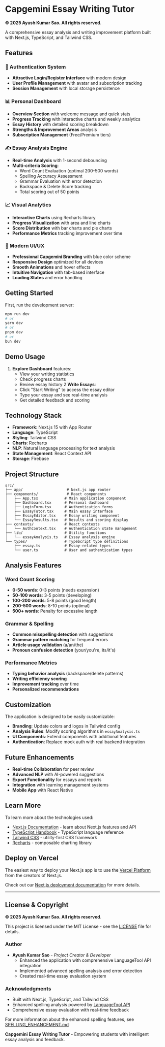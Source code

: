 # Capgemini Essay Writing Tutor

**© 2025 Ayush Kumar Sao. All rights reserved.**

A comprehensive essay analysis and writing improvement platform built with Next.js, TypeScript, and Tailwind CSS.

## Features

### 🔐 Authentication System
- **Attractive Login/Register Interface** with modern design
- **User Profile Management** with avatar and subscription tracking
- **Session Management** with local storage persistence


### 📊 Personal Dashboard
- **Overview Section** with welcome message and quick stats
- **Progress Tracking** with interactive charts and weekly analytics
- **Essay History** with detailed scoring breakdown
- **Strengths & Improvement Areas** analysis
- **Subscription Management** (Free/Premium tiers)

### ✍️ Essay Analysis Engine
- **Real-time Analysis** with 1-second debouncing
- **Multi-criteria Scoring**:
  - Word Count Evaluation (optimal 200-500 words)
  - Spelling Accuracy Assessment
  - Grammar Evaluation with error detection
  - Backspace & Delete Score tracking
  - Total scoring out of 50 points

### 📈 Visual Analytics
- **Interactive Charts** using Recharts library
- **Progress Visualization** with area and line charts
- **Score Distribution** with bar charts and pie charts
- **Performance Metrics** tracking improvement over time

### 🎨 Modern UI/UX
- **Professional Capgemini Branding** with blue color scheme
- **Responsive Design** optimized for all devices
- **Smooth Animations** and hover effects
- **Intuitive Navigation** with tab-based interface
- **Loading States** and error handling

## Getting Started

First, run the development server:

```bash
npm run dev
# or
yarn dev
# or
pnpm dev
# or
bun dev
```

## Demo Usage


1. **Explore Dashboard** features:
   - View your writing statistics
   - Check progress charts
   - Review essay history
2  **Write Essays**:
   - Click "Start Writing" to access the essay editor
   - Type your essay and see real-time analysis
   - Get detailed feedback and scoring

## Technology Stack

- **Framework**: Next.js 15 with App Router
- **Language**: TypeScript
- **Styling**: Tailwind CSS
- **Charts**: Recharts
- **NLP**: Natural language processing for text analysis
- **State Management**: React Context API
- **Storage**: Firebase

## Project Structure

```
src/
├── app/                    # Next.js app router
├── components/             # React components
│   ├── App.tsx            # Main application component
│   ├── Dashboard.tsx      # Personal dashboard
│   ├── LoginForm.tsx      # Authentication forms
│   ├── EssayTutor.tsx     # Main essay interface
│   ├── EssayEditor.tsx    # Essay writing component
│   └── EssayResults.tsx   # Results and scoring display
├── contexts/              # React contexts
│   └── AuthContext.tsx    # Authentication state management
├── lib/                   # Utility functions
│   └── essayAnalysis.ts   # Essay analysis engine
└── types/                 # TypeScript type definitions
    ├── essay.ts           # Essay-related types
    └── user.ts            # User and authentication types
```

## Analysis Features

### Word Count Scoring
- **0-50 words**: 0-3 points (needs expansion)
- **50-100 words**: 3-5 points (developing)
- **100-200 words**: 5-8 points (good length)
- **200-500 words**: 8-10 points (optimal)
- **500+ words**: Penalty for excessive length

### Grammar & Spelling
- **Common misspelling detection** with suggestions
- **Grammar pattern matching** for frequent errors
- **Article usage validation** (a/an/the)
- **Pronoun confusion detection** (your/you're, its/it's)

### Performance Metrics
- **Typing behavior analysis** (backspace/delete patterns)
- **Writing efficiency scoring**
- **Improvement tracking** over time
- **Personalized recommendations**

## Customization

The application is designed to be easily customizable:

- **Branding**: Update colors and logos in Tailwind config
- **Analysis Rules**: Modify scoring algorithms in `essayAnalysis.ts`
- **UI Components**: Extend components with additional features
- **Authentication**: Replace mock auth with real backend integration

## Future Enhancements

- **Real-time Collaboration** for peer review
- **Advanced NLP** with AI-powered suggestions
- **Export Functionality** for essays and reports
- **Integration** with learning management systems
- **Mobile App** with React Native

## Learn More

To learn more about the technologies used:

- [Next.js Documentation](https://nextjs.org/docs) - learn about Next.js features and API
- [TypeScript Handbook](https://www.typescriptlang.org/docs/) - TypeScript language reference
- [Tailwind CSS](https://tailwindcss.com/docs) - utility-first CSS framework
- [Recharts](https://recharts.org/en-US/) - composable charting library

## Deploy on Vercel

The easiest way to deploy your Next.js app is to use the [Vercel Platform](https://vercel.com/new?utm_medium=default-template&filter=next.js&utm_source=create-next-app&utm_campaign=create-next-app-readme) from the creators of Next.js.

Check out our [Next.js deployment documentation](https://nextjs.org/docs/app/building-your-application/deploying) for more details.

---

## License & Copyright

**© 2025 Ayush Kumar Sao. All rights reserved.**

This project is licensed under the MIT License - see the [LICENSE](LICENSE) file for details.

### Author
- **Ayush Kumar Sao** - *Project Creator & Developer*
  - Enhanced the application with comprehensive LanguageTool API integration
  - Implemented advanced spelling analysis and error detection
  - Created real-time essay evaluation system

### Acknowledgments
- Built with Next.js, TypeScript, and Tailwind CSS
- Enhanced spelling analysis powered by [LanguageTool API](https://languagetool.org/)
- Comprehensive essay evaluation with real-time feedback

For more information about the enhanced spelling features, see [SPELLING_ENHANCEMENT.md](SPELLING_ENHANCEMENT.md)

**Capgemini Essay Writing Tutor** - Empowering students with intelligent essay analysis and feedback.
